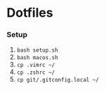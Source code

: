 # Dotfiles

### Setup
1. `bash setup.sh`
2. `bash macos.sh`
3. `cp .vimrc ~/`
4. `cp .zshrc ~/`
5. `cp git/.gitconfig.local ~/`